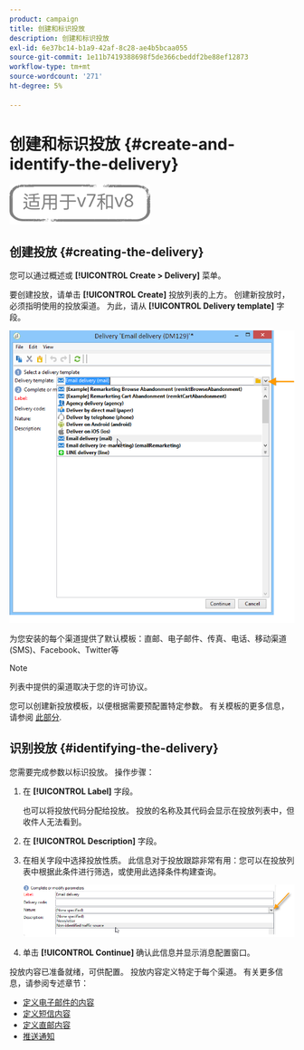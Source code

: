 ```yaml
---
product: campaign
title: 创建和标识投放
description: 创建和标识投放
exl-id: 6e37bc14-b1a9-42af-8c28-ae4b5bcaa055
source-git-commit: 1e11b7419388698f5de366cbeddf2be88ef12873
workflow-type: tm+mt
source-wordcount: '271'
ht-degree: 5%

---
```


# 创建和标识投放 {#create-and-identify-the-delivery}

![](../../assets/common.svg)

## 创建投放 {#creating-the-delivery}

您可以通过概述或 **[!UICONTROL Create > Delivery]** 菜单。


要创建投放，请单击 **[!UICONTROL Create]** 投放列表的上方。 创建新投放时，必须指明使用的投放渠道。 为此，请从 **[!UICONTROL Delivery template]** 字段。

![](assets/s_ncs_user_wizard_email01_1.png)

为您安装的每个渠道提供了默认模板：直邮、电子邮件、传真、电话、移动渠道(SMS)、Facebook、Twitter等

>[!NOTE]
>
>列表中提供的渠道取决于您的许可协议。

您可以创建新投放模板，以便根据需要预配置特定参数。 有关模板的更多信息，请参阅 [此部分](about-templates.md).

## 识别投放 {#identifying-the-delivery}

您需要完成参数以标识投放。 操作步骤：

1. 在 **[!UICONTROL Label]** 字段。

   也可以将投放代码分配给投放。 投放的名称及其代码会显示在投放列表中，但收件人无法看到。

1. 在 **[!UICONTROL Description]** 字段。
1. 在相关字段中选择投放性质。 此信息对于投放跟踪非常有用：您可以在投放列表中根据此条件进行筛选，或使用此选择条件构建查询。

   ![](assets/s_ncs_user_email_del_nature.png)

1. 单击 **[!UICONTROL Continue]** 确认此信息并显示消息配置窗口。

投放内容已准备就绪，可供配置。 投放内容定义特定于每个渠道。 有关更多信息，请参阅专述章节：

* [定义电子邮件的内容](defining-the-email-content.md)
* [定义短信内容](sms-create.md#defining-the-sms-content)
* [定义直邮内容](defining-the-direct-mail-content.md)
* [推送通知](about-mobile-app-channel.md)
